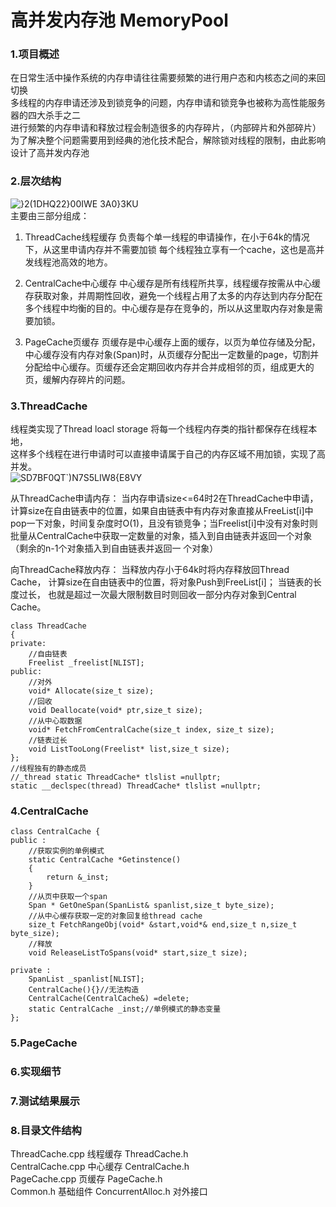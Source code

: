 # 高并发内存池 MemoryPool

### 1.项目概述
在日常生活中操作系统的内存申请往往需要频繁的进行用户态和内核态之间的来回切换  
多线程的内存申请还涉及到锁竞争的问题，内存申请和锁竞争也被称为高性能服务器的四大杀手之二  
进行频繁的内存申请和释放过程会制造很多的内存碎片，（内部碎片和外部碎片）  
为了解决整个问题需要用到经典的池化技术配合，解除锁对线程的限制，由此影响设计了高并发内存池

### 2.层次结构
![}2(1DHQ22}00IWE 3A0}3KU](https://user-images.githubusercontent.com/86883267/129190000-eb040b81-a471-490c-a881-4e0ea539a470.png)   
主要由三部分组成：  
1. ThreadCache线程缓存 负责每个单一线程的申请操作，在小于64k的情况下，从这里申请内存并不需要加锁
每个线程独立享有一个cache，这也是高并发线程池高效的地方。  

2. CentralCache中心缓存 中心缓存是所有线程所共享，线程缓存按需从中心缓存获取对象，并周期性回收，避免一个线程占用了太多的内存达到内存分配在多个线程中均衡的目的。中心缓存是存在竞争的，所以从这里取内存对象是需要加锁。  

3. PageCache页缓存 页缓存是中心缓存上面的缓存，以页为单位存储及分配，中心缓存没有内存对象(Span)时，从页缓存分配出一定数量的page，切割并分配给中心缓存。页缓存还会定期回收内存并合并成相邻的页，组成更大的页，缓解内存碎片的问题。  

### 3.ThreadCache
线程类实现了Thread loacl storage 将每一个线程内存类的指针都保存在线程本地，  
这样多个线程在进行申请时可以直接申请属于自己的内存区域不用加锁，实现了高并发。  
![SD7BF0QT`)N7S5LIW8{E8VY](https://user-images.githubusercontent.com/86883267/129192495-0f5484ef-3cf6-451d-8bc2-add247ef5aba.png)  

从ThreadCache申请内存：
当内存申请size<=64时2在ThreadCache中申请，计算size在自由链表中的位置，如果自由链表中有内存对象直接从FreeList[i]中pop一下对象，时间复杂度时O(1)，且没有锁竞争；当Freelist[i]中没有对象时则批量从CentralCache中获取一定数量的对象，插入到自由链表并返回一个对象（剩余的n-1个对象插入到自由链表并返回一 个对象）

向ThreadCache释放内存：
当释放内存小于64k时将内存释放回Thread Cache， 计算size在自由链表中的位置，将对象Push到FreeList[i]； 当链表的长度过长， 也就是超过一次最大限制数目时则回收一部分内存对象到Central Cache。
```
class ThreadCache 
{
private:
    //自由链表
    Freelist _freelist[NLIST];
public:
    //对外
    void* Allocate(size_t size);
    //回收
    void Deallocate(void* ptr,size_t size);
    //从中心取数据
    void* FetchFromCentralCache(size_t index, size_t size);  
    //链表过长
    void ListTooLong(Freelist* list,size_t size); 
};
//线程独有的静态成员
//_thread static ThreadCache* tlslist =nullptr;
static __declspec(thread) ThreadCache* tlslist =nullptr;
```
### 4.CentralCache
```
class CentralCache {
public :
    //获取实例的单例模式
    static CentralCache *Getinstence()
    {
        return &_inst;
    }
    //从页中获取一个span
    Span * GetOneSpan(SpanList& spanlist,size_t byte_size);
    //从中心缓存获取一定的对象回复给thread cache
    size_t FetchRangeObj(void* &start,void*& end,size_t n,size_t byte_size);
    //释放
    void ReleaseListToSpans(void* start,size_t size);

private :
    SpanList _spanlist[NLIST];
    CentralCache(){}//无法构造
    CentralCache(CentralCache&) =delete;
    static CentralCache _inst;//单例模式的静态变量 
};
```

### 5.PageCache

### 6.实现细节

### 7.测试结果展示

### 8.目录文件结构
ThreadCache.cpp	  线程缓存
ThreadCache.h     
CentralCache.cpp   中心缓存
CentralCache.h	    
PageCache.cpp	    页缓存
PageCache.h         
Common.h	    基础组件
ConcurrentAlloc.h    对外接口

